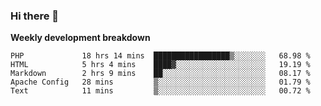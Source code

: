 ### Hi there 👋


**Weekly development breakdown**

<!--START_SECTION:waka-->
```text
PHP             18 hrs 14 mins  █████████████████▒░░░░░░░   68.98 % 
HTML            5 hrs 4 mins    ████▓░░░░░░░░░░░░░░░░░░░░   19.19 % 
Markdown        2 hrs 9 mins    ██░░░░░░░░░░░░░░░░░░░░░░░   08.17 % 
Apache Config   28 mins         ▒░░░░░░░░░░░░░░░░░░░░░░░░   01.79 % 
Text            11 mins         ▒░░░░░░░░░░░░░░░░░░░░░░░░   00.72 % 
```
<!--END_SECTION:waka-->
